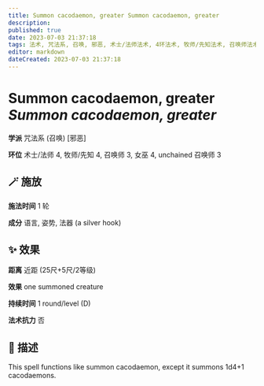 ```yaml
---
title: Summon cacodaemon, greater Summon cacodaemon, greater
description: 
published: true
date: 2023-07-03 21:37:18
tags: 法术, 咒法系, 召唤, 邪恶, 术士/法师法术, 4环法术, 牧师/先知法术, 召唤师法术, 3环法术, 女巫法术, unchained 召唤师法术
editor: markdown
dateCreated: 2023-07-03 21:37:18
---
```


# **Summon cacodaemon, greater** *Summon cacodaemon, greater*

**学派** 咒法系 (召唤) \[邪恶\] 

**环位** 术士/法师 4, 牧师/先知 4, 召唤师 3, 女巫 4, unchained 召唤师 3

## 🪄 施放

**施法时间** 1 轮

**成分** 语言, 姿势, 法器 (a silver hook)

## ✨ 效果  

**距离** 近距 (25尺+5尺/2等级) 

**效果** one summoned creature 

**持续时间** 1 round/level (D) 

**法术抗力** 否

## 📖 描述

This spell functions like summon cacodaemon, except it summons 1d4+1 cacodaemons.
    